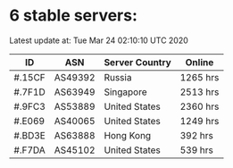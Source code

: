# 6 stable servers:

Latest update at: Tue Mar 24 02:10:10 UTC 2020

| ID | ASN | Server Country | Online |
| -- | --- | -------------- | ------ |
| #.15CF | AS49392 | Russia | 1265 hrs |
| #.7F1D | AS63949 | Singapore | 2513 hrs |
| #.9FC3 | AS53889 | United States | 2360 hrs |
| #.E069 | AS40065 | United States | 1249 hrs |
| #.BD3E | AS63888 | Hong Kong | 392 hrs |
| #.F7DA | AS45102 | United States | 539 hrs |

